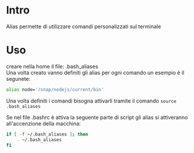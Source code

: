# Intro
Alias permette di utilizzare comandi personalizzati sul terminale

# Uso
creare nella home il file: .bash_aliases  
Una volta creato vanno definiti gli alias per ogni comando un esempio è il segunete:
```bash
alias node='/snap/nodejs/current/bin'
```


Una volta definiti i comandi bisogna attivarli tramite il comando `source .bash_aliases`

Se nel file .bashrc è attiva la seguente parte di script gli alias si attiveranno all'accenzione della macchina: 
```bash
if [ -f ~/.bash_aliases ]; then
    . ~/.bash_aliases
fi
```
